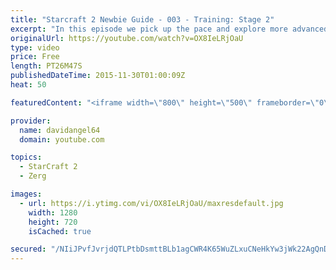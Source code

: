 ```yaml
---
title: "Starcraft 2 Newbie Guide - 003 - Training: Stage 2"
excerpt: "In this episode we pick up the pace and explore more advanced units and upgrades.  Starcraft 2 Newbie Guide Playlist: https://www.youtube.com/playlist?list...  Other places to find my stuff: Twitter: http://twitter.com/davidangel64 Twitch: http://twitch.tv/davidangel64 Tumblr: http://davidr64.tumblr.com"
originalUrl: https://youtube.com/watch?v=OX8IeLRjOaU
type: video
price: Free
length: PT26M47S
publishedDateTime: 2015-11-30T01:00:09Z
heat: 50

featuredContent: "<iframe width=\"800\" height=\"500\" frameborder=\"0\" src=\"https://www.youtube.com/embed/OX8IeLRjOaU\" allow=\"accelerometer; autoplay; encrypted-media; gyroscope; picture-in-picture\" allowfullscreen></iframe>"

provider:
  name: davidangel64
  domain: youtube.com

topics:
  - StarCraft 2
  - Zerg

images:
  - url: https://i.ytimg.com/vi/OX8IeLRjOaU/maxresdefault.jpg
    width: 1280
    height: 720
    isCached: true

secured: "/NIiJPvfJvrjdQTLPtbDsmttBLb1agCWR4K65WuZLxuCNeHkYw3jWk22AgQnDeEzY/bPt93ZyZOXgFJ7u/vS0DOKjk7a5Xz7FdVGohQB0u9ru2qfXK91JJ0KRosGVaaWZrcZ8Q6fJanfD5Tn0WtQK1YWQ29Joyvx5QpZeZH0IQXKSIJBBKVe4nxRTWmoSuomeEimRvU8uJ++ixXXAw8dmi0XKS+dfGz2kj1WGqsUOgzl94aRN5Hy1O2S31tBaq4sHmiCVm/J/BmHK5+jrJ22Bp/BlSx904+rksIM1HL3gZ4rh7fjv/mwT99J/zhChtVV0Zg353pGx2mSxhmaH7zSfJLhyKzzuuH0cj1F4nBbhORhAPKcTJ0L+pJ3g3PbCLSLXPdu0vVgStR/fMATnJltKoCRD3Thz5e4iGNaMLYhAgU=;00jXCAOMxSqKWQtH2VikXg=="
---
```


